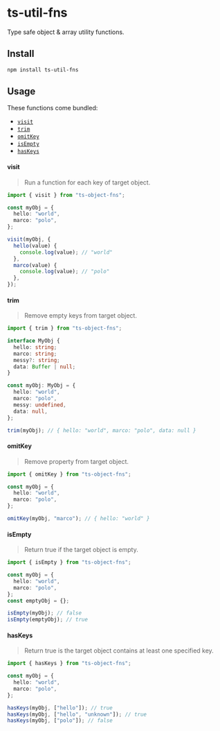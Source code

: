 # ts-util-fns

Type safe object & array utility functions.

## Install

```sh
npm install ts-util-fns
```

## Usage

These functions come bundled:

- [`visit`](#visit)
- [`trim`](#trim)
- [`omitKey`](#omitkey)
- [`isEmpty`](#isempty)
- [`hasKeys`](#haskeys)

#### visit

> Run a function for each key of target object.

```typescript
import { visit } from "ts-object-fns";

const myObj = {
  hello: "world",
  marco: "polo",
};

visit(myObj, {
  hello(value) {
    console.log(value); // "world"
  },
  marco(value) {
    console.log(value); // "polo"
  },
});
```

#### trim

> Remove empty keys from target object.

```typescript
import { trim } from "ts-object-fns";

interface MyObj {
  hello: string;
  marco: string;
  messy?: string;
  data: Buffer | null;
}

const myObj: MyObj = {
  hello: "world",
  marco: "polo",
  messy: undefined,
  data: null,
};

trim(myObj); // { hello: "world", marco: "polo", data: null }
```

#### omitKey

> Remove property from target object.

```typescript
import { omitKey } from "ts-object-fns";

const myObj = {
  hello: "world",
  marco: "polo",
};

omitKey(myObj, "marco"); // { hello: "world" }
```

#### isEmpty

> Return true if the target object is empty.

```typescript
import { isEmpty } from "ts-object-fns";

const myObj = {
  hello: "world",
  marco: "polo",
};
const emptyObj = {};

isEmpty(myObj); // false
isEmpty(emptyObj); // true
```

#### hasKeys

> Return true is the target object contains at least one specified key.

```typescript
import { hasKeys } from "ts-object-fns";

const myObj = {
  hello: "world",
  marco: "polo",
};

hasKeys(myObj, ["hello"]); // true
hasKeys(myObj, ["hello", "unknown"]); // true
hasKeys(myObj, ["polo"]); // false
```
